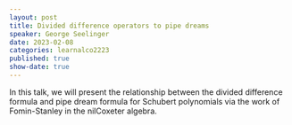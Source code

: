 ```yaml
---
layout: post
title: Divided difference operators to pipe dreams
speaker: George Seelinger
date: 2023-02-08
categories: learnalco2223
published: true
show-date: true
---
```

In this talk, we will present the relationship between the divided difference formula and pipe dream formula for Schubert polynomials via the work of Fomin-Stanley in the nilCoxeter algebra. 